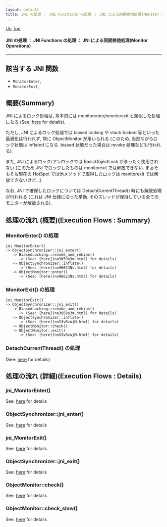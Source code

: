 ```yaml
---
layout: default
title: JNI の処理 ： JNI Functions の処理 ： JNI による同期排他処理(Monitor Operations)  
---
```

[Up](no7882H_v.html) [Top](../index.html)

#### JNI の処理 ： JNI Functions の処理 ： JNI による同期排他処理(Monitor Operations)  

--- 
## 該当する JNI 関数
* `MonitorEnter`,
* `MonitorExit`,

## 概要(Summary)
JNI によるロック処理は, 基本的には monitorenter/monitorexit と類似した処理になる (See: [here](no2114NIs.html) for details).

ただし, JNI によるロック処理では biased locking や stack-locked 等といった最適化は行われず, 
常に ObjectMonitor が用いられる
(このため, 当然ながらロック状態は inflated になる. biased 状態だった場合は revoke 処理なども行われる).

また, JNI によるロック/アンロックでは BasicObjectLock がまったく使用されない
(このため JNI でロックしたものは monitorexit では解放できない.
 まぁそもそも現在の HotSpot では他メソッドで取得したロックは monitorexit では解放できないけど...)

なお, JNI で確保したロックについては DetachCurrentThread() 時にも解放処理が行われる
(これは JNI 仕様に沿った挙動. そのスレッドが保持している全てのモニターが解放される).


## 処理の流れ (概要)(Execution Flows : Summary)
### MonitorEnter() の処理
```
jni_MonitorEnter()
-> ObjectSynchronizer::jni_enter()
   -> BiasedLocking::revoke_and_rebias()
      -> (See: [here](no3059o3m.html) for details)
   -> ObjectSynchronizer::inflate()
      -> (See: [here](no96623Ns.html) for details)
   -> ObjectMonitor::enter()
      -> (See: [here](no96623Ns.html) for details)
```

### MonitorExit() の処理
```
jni_MonitorExit()
-> ObjectSynchronizer::jni_exit()
   -> BiasedLocking::revoke_and_rebias()
      -> (See: [here](no3059o3m.html) for details)
   -> ObjectSynchronizer::inflate()
      -> (See: [here](noS3vRzujM.html) for details)
   -> ObjectMonitor::check()
   -> ObjectMonitor::exit()
      -> (See: [here](noS3vRzujM.html) for details)
```

### DetachCurrentThread() の処理
(See: [here](noxegGjntv.html) for details)


## 処理の流れ (詳細)(Execution Flows : Details)
### jni_MonitorEnter()
See: [here](no3059AMP.html) for details
### ObjectSynchronizer::jni_enter()
See: [here](no3059agb.html) for details
### jni_MonitorExit()
See: [here](no3059NWV.html) for details
### ObjectSynchronizer::jni_exit()
See: [here](no3059nqh.html) for details
### ObjectMonitor::check()
See: [here](no305900n.html) for details
### ObjectMonitor::check_slow()
See: [here](no3059B_t.html) for details







